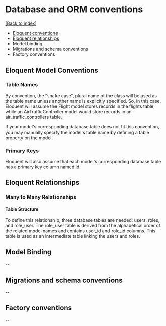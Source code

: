 # Database and ORM conventions
[[Back to index]](./coding-guidelines.md)

- [Eloquent conventions](#eloquent-model-conventions)
- [Eloquent relationships](#eloquent-relationships)
- Model binding
- Migrations and schema conventions
- Factory conventions

## Eloquent Model Conventions

### Table Names

By convention, the "snake case", plural name of the class will be used as the table name unless another name is explicitly specified. So, in this case, Eloquent will assume the Flight model stores records in the flights table, while an AirTrafficController model would store records in an air_traffic_controllers table.

If your model's corresponding database table does not fit this convention, you may manually specify the model's table name by defining a table property on the model.

### Primary Keys

Eloquent will also assume that each model's corresponding database table has a primary key column named id.

## Eloquent Relationships

### Many to Many Relationships

#### Table Structure

To define this relationship, three database tables are needed: users, roles, and role_user. The role_user table is derived from the alphabetical order of the related model names and contains user_id and role_id columns. This table is used as an intermediate table linking the users and roles.

## Model Binding

--

## Migrations and schema conventions

--

## Factory conventions

--
